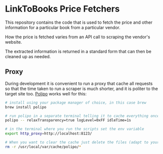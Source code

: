 # LinkToBooks Price Fetchers

This repository contains the code that is used to fetch the price and other
information for a particular book from a particular vendor.

How the price is fetched varies from an API call to scraping the vendor's
website.

The extracted information is returned in a standard form that can then be
cleaned up as needed.


## Proxy

During development it is convenient to run a proxy that cache all requests so
that the time taken to run a scraper is much shorter, and it is politer to the
target site too.
[Polipo](http://www.pps.univ-paris-diderot.fr/~jch/software/polipo/) works well
for this:

``` bash
# install using your package manager of choice, in this case brew
brew install polipo

# run polipo in a separate terminal telling it to cache everything once fetched
polipo -- relaxTransparency=true logLevel=0xFF idleTime=1s

# in the terminal where you run the scripts set the env variable
export http_proxy=http://localhost:8123/

# When you want to clear the cache just delete the files (adapt to your system)
rm -r /usr/local/var/cache/polipo/*

```